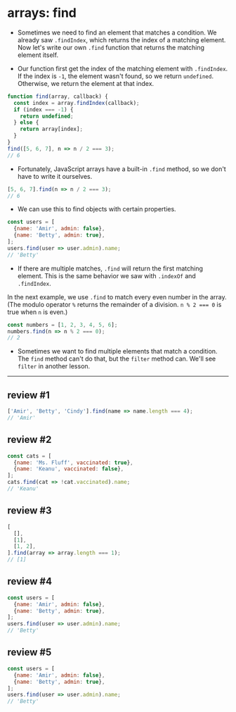 # arrays: find

- Sometimes we need to find an element that matches a condition. We already saw `.findIndex`, which returns the index of a matching element. Now let's write our own `.find` function that returns the matching element itself.

- Our function first get the index of the matching element with `.findIndex`. If the index is `-1`, the element wasn't found, so we return `undefined`. Otherwise, we return the element at that index.

```js
function find(array, callback) {
  const index = array.findIndex(callback);
  if (index === -1) {
    return undefined;
  } else {
    return array[index];
  }
}
find([5, 6, 7], n => n / 2 === 3);
// 6
```

- Fortunately, JavaScript arrays have a built-in `.find` method, so we don't have to write it ourselves.

```js
[5, 6, 7].find(n => n / 2 === 3);
// 6
```

- We can use this to find objects with certain properties.

```js
const users = [
  {name: 'Amir', admin: false},
  {name: 'Betty', admin: true},
];
users.find(user => user.admin).name;
// 'Betty'
```

- If there are multiple matches, `.find` will return the first matching element. This is the same behavior we saw with `.indexOf` and `.findIndex`.

In the next example, we use `.find` to match every even number in the array. (The modulo operator `%` returns the remainder of a division. `n % 2 === 0` is true when `n` is even.)

```js
const numbers = [1, 2, 3, 4, 5, 6];
numbers.find(n => n % 2 === 0);
// 2
```

- Sometimes we want to find multiple elements that match a condition. The `find` method can't do that, but the `filter` method can. We'll see `filter` in another lesson.

---

## review #1

```js
['Amir', 'Betty', 'Cindy'].find(name => name.length === 4);
// 'Amir'
```

## review #2

```js
const cats = [
  {name: 'Ms. Fluff', vaccinated: true},
  {name: 'Keanu', vaccinated: false},
];
cats.find(cat => !cat.vaccinated).name;
// 'Keanu'
```

## review #3

```js
[
  [],
  [1],
  [1, 2],
].find(array => array.length === 1);
// [1]
```

## review #4

```js
const users = [
  {name: 'Amir', admin: false},
  {name: 'Betty', admin: true},
];
users.find(user => user.admin).name;
// 'Betty'
```

## review #5

```js
const users = [
  {name: 'Amir', admin: false},
  {name: 'Betty', admin: true},
];
users.find(user => user.admin).name;
// 'Betty'
```
